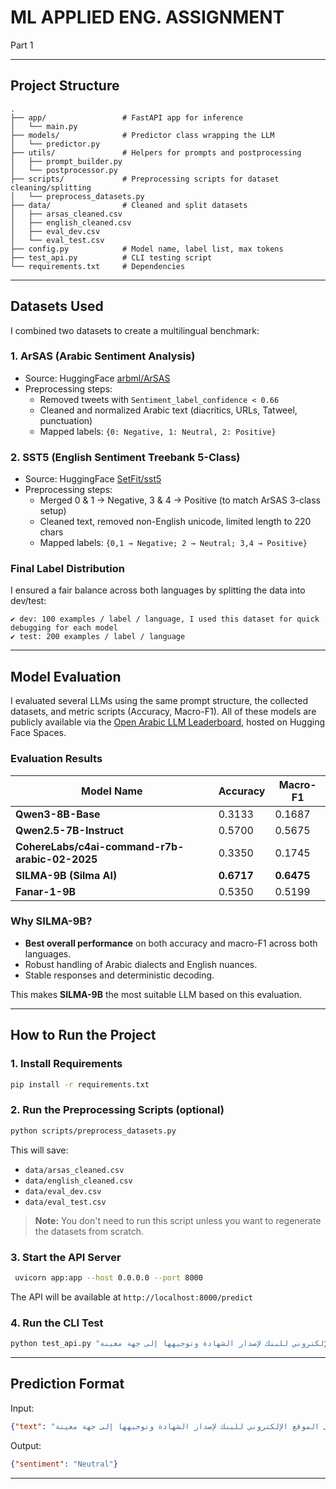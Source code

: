 # ML APPLIED ENG. ASSIGNMENT

Part 1

---

##  Project Structure

```
.
├── app/                 # FastAPI app for inference
│   └── main.py
├── models/              # Predictor class wrapping the LLM
│   └── predictor.py
├── utils/               # Helpers for prompts and postprocessing
│   ├── prompt_builder.py
│   └── postprocessor.py
├── scripts/             # Preprocessing scripts for dataset cleaning/splitting
│   └── preprocess_datasets.py
├── data/                # Cleaned and split datasets
│   ├── arsas_cleaned.csv
│   ├── english_cleaned.csv
│   ├── eval_dev.csv
│   └── eval_test.csv
├── config.py            # Model name, label list, max tokens
├── test_api.py          # CLI testing script
└── requirements.txt     # Dependencies
```

---

##  Datasets Used

I combined two datasets to create a multilingual benchmark:

### 1. ArSAS (Arabic Sentiment Analysis)
- Source: HuggingFace [arbml/ArSAS](https://huggingface.co/datasets/arbml/ArSAS)
- Preprocessing steps:
  - Removed tweets with `Sentiment_label_confidence < 0.66`
  - Cleaned and normalized Arabic text (diacritics, URLs, Tatweel, punctuation)
  - Mapped labels: `{0: Negative, 1: Neutral, 2: Positive}`

### 2. SST5 (English Sentiment Treebank 5-Class)
- Source: HuggingFace [SetFit/sst5](https://huggingface.co/datasets/SetFit/sst5)
- Preprocessing steps:
  - Merged 0 & 1 → Negative, 3 & 4 → Positive (to match ArSAS 3-class setup)
  - Cleaned text, removed non-English unicode, limited length to 220 chars
  - Mapped labels: `{0,1 → Negative; 2 → Neutral; 3,4 → Positive}`

### Final Label Distribution
I ensured a fair balance across both languages by splitting the data into dev/test:

```
✔ dev: 100 examples / label / language, I used this dataset for quick debugging for each model
✔ test: 200 examples / label / language
```

---

##  Model Evaluation
I evaluated several LLMs using the same prompt structure, the collected datasets, and metric scripts (Accuracy, Macro-F1).
All of these models are publicly available via the [Open Arabic LLM Leaderboard](https://huggingface.co/spaces/OALL/Open-Arabic-LLM-Leaderboard), hosted on Hugging Face Spaces.

###  Evaluation Results

| Model Name                                       | Accuracy | Macro-F1 |
|--------------------------------------------------|----------|-----------|
| **Qwen3-8B-Base**                                | 0.3133   | 0.1687    |
| **Qwen2.5-7B-Instruct**                          | 0.5700   | 0.5675    |
| **CohereLabs/c4ai-command-r7b-arabic-02-2025**                   | 0.3350   | 0.1745    |
| **SILMA-9B (Silma AI)**                          | **0.6717** | **0.6475** |
| **Fanar-1-9B**                                   | 0.5350   | 0.5199    |

###  Why SILMA-9B?

- **Best overall performance** on both accuracy and macro-F1 across both languages.
- Robust handling of Arabic dialects and English nuances.
- Stable responses and deterministic decoding.

This makes **SILMA-9B** the most suitable LLM based on this evaluation.

---

##  How to Run the Project

### 1. Install Requirements
```bash
pip install -r requirements.txt
```

### 2. Run the Preprocessing Scripts (optional)
```bash
python scripts/preprocess_datasets.py
```
This will save:
- `data/arsas_cleaned.csv`
- `data/english_cleaned.csv`
- `data/eval_dev.csv`
- `data/eval_test.csv`
> **Note:** You don't need to run this script unless you want to regenerate the datasets from scratch.
### 3. Start the API Server
```bash
 uvicorn app:app --host 0.0.0.0 --port 8000
```
The API will be available at `http://localhost:8000/predict`

### 4. Run the CLI Test
```bash
python test_api.py "تواصل العميل مع مركز خدمة العملاء للحصول على شهادة رصيد حسابها. تم توجيهها إلى الموقع الإلكتروني للبنك لإصدار الشهادة وتوجيهها إلى جهة معينة"
```

---

##  Prediction Format
Input:
```json
{"text": "تواصل العميل مع مركز خدمة العملاء للحصول على شهادة رصيد حسابها. تم توجيهها إلى الموقع الإلكتروني للبنك لإصدار الشهادة وتوجيهها إلى جهة معينة"}
```
Output:
```json
{"sentiment": "Neutral"}
```

---

